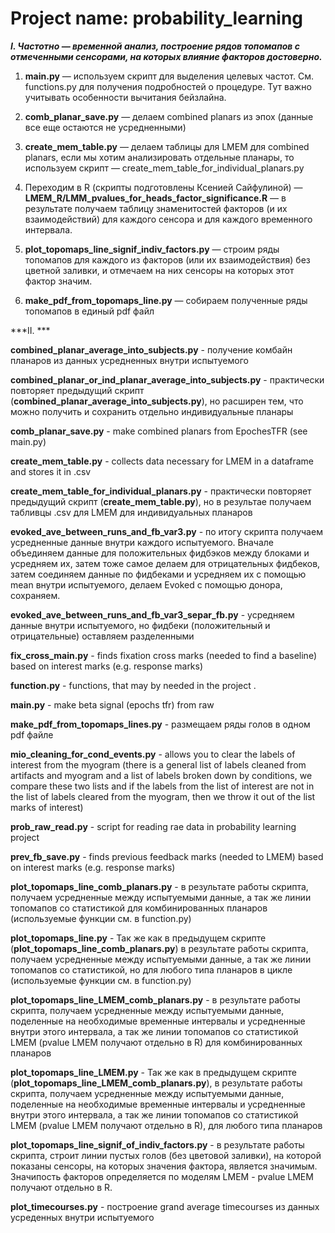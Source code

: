 # Project name: probability_learning

***I. Частотно — временной анализ, построение рядов топомапов с отмеченными сенсорами, на которых влияние факторов достоверно.***

1.  **main.py** — используем скрипт для выделения целевых частот. См. functions.py для получения подробностей о процедуре. Тут важно учитывать особенности вычитания бейзлайна.

2. **comb_planar_save.py** — делаем combined planars из эпох (данные все еще остаются не усредненными)

3. **create_mem_table.py** — делаем таблицы для LMEM для combined planars, если мы хотим анализировать отдельные планары, то используем скрипт — create_mem_table_for_individual_planars.py

4. Переходим в R (скрипты подготовлены Ксенией Сайфулиной) — **LMEM_R/LMM_pvalues_for_heads_factor_significance.R** — в результате получаем таблицу знаменитостей факторов (и их взаимодействий) для каждого сенсора и для каждого временного интервала.

5. **plot_topomaps_line_signif_indiv_factors.py** — строим ряды топомапов для каждого из факторов (или их взаимодействия) без цветной заливки, и отмечаем на них сенсоры на которых этот фактор значим. 

6. **make_pdf_from_topomaps_line.py** — собираем полученные ряды топомапов в единый pdf файл 

***II. ***




**combined_planar_average_into_subjects.py** - получение комбайн планаров из данных усредненных внутри испытуемого

**combined_planar_or_ind_planar_average_into_subjects.py** - практически повторяет предыдущий скрипт (**combined_planar_average_into_subjects.py**), но расширен тем, что можно получить и сохранить отдельно индивидуальные планары

**comb_planar_save.py** - make combined planars from EpochesTFR (see main.py) 

**create_mem_table.py** - collects data necessary for LMEM in a dataframe and stores it in .csv  

**create_mem_table_for_individual_planars.py** - практически повторяет предыдущий скрипт (**create_mem_table.py**), но в результае получаем табливцы .csv для LMEM для индивидуальных планаров

**evoked_ave_between_runs_and_fb_var3.py** - по итогу скрипта получаем усредненные данные внутри каждого испытуемого. Вначале объединяем данные для положительных фидбэков между блоками и усредняем их, затем тоже самое делаем для отрицательных фидбеков, затем соединяем данные по фидбеками и усредняем их с помощью mean внутри испытуемого, делаем Evoked с помощью донора, сохраняем.

**evoked_ave_between_runs_and_fb_var3_separ_fb.py** - усредняем данные внутри испытуемого, но фидбеки (положительный и отрицательные) оставляем разделенными

**fix_cross_main.py** - finds fixation cross marks (needed to find a baseline) based on interest marks (e.g. response marks) 

**function.py** - functions, that may by  needed in the project .

**main.py** - make beta signal (epochs tfr) from raw 

**make_pdf_from_topomaps_lines.py** - размещаем ряды голов в одном pdf файле

**mio_cleaning_for_cond_events.py** - allows you to clear the labels of interest from the myogram (there is a general list of labels cleaned from artifacts and myogram and a list of labels broken down by conditions, we compare these two lists and if the labels from the list of interest are not in the list of labels cleared from the myogram, then we throw it out of the list marks of interest) 

**prob_raw_read.py** - script for reading rae data in probability learning project  

**prev_fb_save.py** - finds previous feedback marks (needed to LMEM) based on interest marks (e.g. response marks)   

**plot_topomaps_line_comb_planars.py** - в результате работы скрипта, получаем усредненные между испытуемыми данные, а так же линии топомапов со статистикой  для комбинированных планаров (используемые функции см. в function.py)

**plot_topomaps_line.py** - Так же как в предыдущем скрипте (**plot_topomaps_line_comb_planars.py**) в результате работы скрипта, получаем усредненные между испытуемыми данные, а так же линии топомапов со статистикой, но для любого типа планаров в цикле (используемые функции см. в function.py)

**plot_topomaps_line_LMEM_comb_planars.py** - в результате работы скрипта, получаем усредненные между испытуемыми данные, поделенные на необходимые временные интервалы и усредненные внутри этого интервала, а так же линии топомапов со статистикой LMEM (pvalue LMEM получают отдельно в R) для комбинированных планаров
 
**plot_topomaps_line_LMEM.py** - Так же как в предыдущем скрипте (**plot_topomaps_line_LMEM_comb_planars.py**), в результате работы скрипта, получаем усредненные между испытуемыми данные, поделенные на необходимые временные интервалы и усредненные внутри этого интервала, а так же линии топомапов со статистикой LMEM (pvalue LMEM получают отдельно в R), для любого типа планаров

**plot_topomaps_line_signif_of_indiv_factors.py** - в результате работы скрипта, строит линии пустых голов (без цветовой заливки), на которой показаны сенсоры, на которых значения фактора, является значимым. Значипость факторов определяется по моделям LMEM  - pvalue LMEM получают отдельно в R.

**plot_timecourses.py** - построение grand average timecourses из данных усреденных внутри испытуемого


